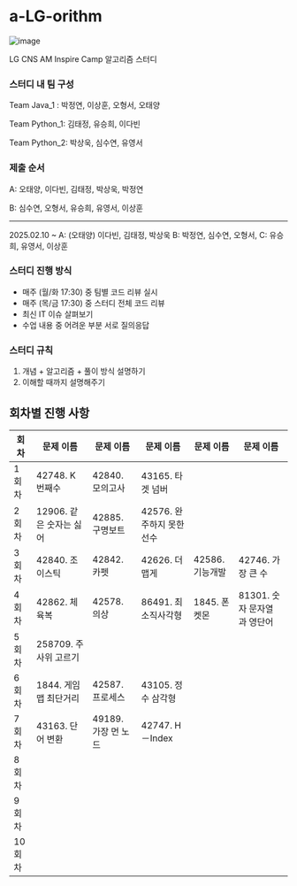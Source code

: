 # a-LG-orithm
![image](https://github.com/user-attachments/assets/3a094f1d-7b8a-497d-8b80-8a5884e00e6f)

LG CNS AM Inspire Camp 알고리즘 스터디

### 스터디 내 팀 구성
Team Java_1 : 박정연, 이상훈, 오형서, 오태양

Team Python_1: 김태정, 유승희, 이다빈

Team Python_2: 박상욱, 심수연, 유영서

### 제출 순서
A: 오태양, 이다빈, 김태정, 박상욱, 박정연

B: 심수연, 오형서, 유승희, 유영서, 이상훈

---

2025.02.10 ~
A: (오태양) 이다빈, 김태정, 박상욱
B: 박정연, 심수연, 오형서, 
C: 유승희, 유영서, 이상훈 

### 스터디 진행 방식
* 매주 (월/화 17:30) 중 팀별 코드 리뷰 실시
* 매주 (목/금 17:30) 중 스터디 전체 코드 리뷰
* 최신 IT 이슈 살펴보기
* 수업 내용 중 어려운 부분 서로 질의응답

### 스터디 규칙
1. 개념 + 알고리즘 + 풀이 방식 설명하기
2. 이해할 때까지 설명해주기

## 회차별 진행 사항
 회차  | 문제 이름            | 문제 이름       | 문제 이름             | 문제 이름       | 문제 이름         |
|-----|------------------|-------------|-------------------|-------------|---------------| 
| 1회차 | 42748. K번째수      | 42840. 모의고사 | 43165. 타겟 넘버      |             |               |
| 2회차 | 12906. 같은 숫자는 싫어 | 42885. 구명보트 | 42576. 완주하지 못한 선수 |             |               |
| 3회차 | 42840. 조이스틱      | 42842. 카펫   | 42626. 더 맵게       | 42586. 기능개발 | 42746. 가장 큰 수 |
| 4회차 | 42862. 체육복 | 42578. 의상 | 86491. 최소직사각형 | 1845. 폰켓몬 | 81301. 숫자 문자열과 영단어 |
| 5회차 | 258709. 주사위 고르기 |  |  |  |  |
| 6회차 | 1844. 게임 맵 최단거리 | 42587. 프로세스 | 43105. 정수 삼각형 |  |  |
| 7회차 | 43163. 단어 변환 | 49189. 가장 먼 노드 | 42747. H－Index |  |  |
| 8회차 |  |  |  |  |  |
| 9회차 |  |  |  |  |  |
| 10회차 |  |  |  |  |  |
